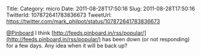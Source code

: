 Title: 
Category: micro
Date: 2011-08-28T17:50:16
Slug: 2011-08-28T17:50:16
TwitterId: 107872641783836673
TweetUrl: https://twitter.com/mark_philpot/status/107872641783836673

[@Pinboard](https://twitter.com/Pinboard) I think [http://feeds.pinboard.in/rss/popular/](http://feeds.pinboard.in/rss/popular/) has been down (or not responding) for a few days. Any idea when it will be back up?